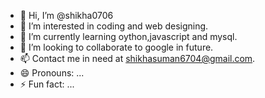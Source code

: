 - 👋 Hi, I’m @shikha0706
- 👀 I’m interested in coding and web designing.
- 🌱 I’m currently learning oython,javascript and mysql.
- 💞️ I’m looking to collaborate to google in future.
- 📫 Contact me in need at shikhasuman6704@gmail.com.
- 😄 Pronouns: ...
- ⚡ Fun fact: ...

<!---
shikha0706/shikha0706 is a ✨ special ✨ repository because its `README.md` (this file) appears on your GitHub profile.
You can click the Preview link to take a look at your changes.
--->
